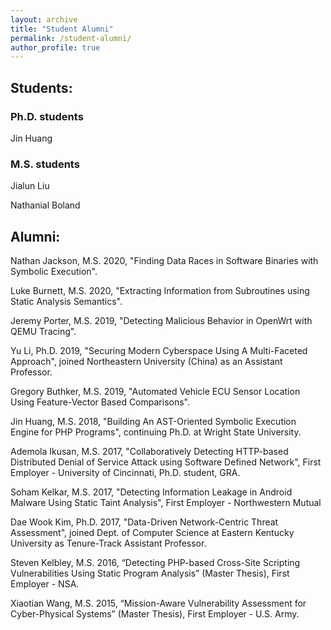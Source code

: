 ```yaml
---
layout: archive
title: "Student Alumni"
permalink: /student-alumni/
author_profile: true
---
```


<h2>Students:</h2>

<h3>Ph.D. students</h3>

Jin Huang

<h3>M.S. students</h3>

Jialun Liu

Nathanial Boland

<h2>Alumni:</h2>

Nathan Jackson, M.S. 2020, "Finding Data Races in Software Binaries with Symbolic Execution". 

Luke Burnett, M.S. 2020, "Extracting Information from Subroutines using Static Analysis Semantics".

Jeremy Porter, M.S. 2019, "Detecting Malicious Behavior in OpenWrt with QEMU Tracing".

Yu Li, Ph.D. 2019, "Securing Modern Cyberspace Using A Multi-Faceted Approach", joined Northeastern University (China) as an Assistant Professor. 

Gregory Buthker, M.S. 2019, "Automated Vehicle ECU Sensor Location Using Feature-Vector Based Comparisons".

Jin Huang, M.S. 2018, "Building An AST-Oriented Symbolic Execution Engine for PHP Programs", continuing Ph.D. at Wright State University.

Ademola Ikusan, M.S. 2017, "Collaboratively Detecting HTTP-based Distributed Denial of Service Attack using Software Defined Network", First Employer - University of Cincinnati, Ph.D. student, GRA. 

Soham Kelkar, M.S. 2017, "Detecting Information Leakage in Android Malware Using Static Taint Analysis", First Employer - Northwestern Mutual

Dae Wook Kim, Ph.D. 2017, "Data-Driven Network-Centric Threat Assessment", joined Dept. of Computer Science at Eastern Kentucky University as Tenure-Track Assistant Professor.  

Steven Kelbley, M.S. 2016, “Detecting PHP-based Cross-Site Scripting Vulnerabilities Using Static Program Analysis” (Master Thesis), First Employer - NSA.

Xiaotian Wang, M.S. 2015, “Mission-Aware Vulnerability Assessment for Cyber-Physical Systems” (Master Thesis),  First Employer - U.S. Army.

<nbsp>
